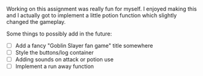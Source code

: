 Working on this assignment was really fun for myself. I enjoyed making this and I actually got to implement a little potion function which slightly changed the gameplay. 

Some things to possibly add in the future:
- [ ] Add a fancy "Goblin Slayer fan game" title somewhere
- [ ] Style the buttons/log container
- [ ] Adding sounds on attack or potion use
- [ ] Implement a run away function